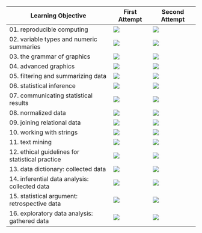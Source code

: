 
| **Learning Objective**                          | **First Attempt** | **Second Attempt** |
| ----------------------------------------------- | ----------------- | ------------------ |
| 01. reproducible computing                      | ![](https://img.shields.io/badge/status-not_attempted-lightgrey.svg) | ![](https://img.shields.io/badge/status-not_attempted-lightgrey.svg)
| 02. variable types and numeric summaries        | ![](https://img.shields.io/badge/status-not_attempted-lightgrey.svg) | ![](https://img.shields.io/badge/status-not_attempted-lightgrey.svg)  |
| 03. the grammar of graphics                     | ![](https://img.shields.io/badge/status-not_attempted-lightgrey.svg) | ![](https://img.shields.io/badge/status-not_attempted-lightgrey.svg)  |
| 04. advanced graphics                           | ![](https://img.shields.io/badge/status-not_attempted-lightgrey.svg) | ![](https://img.shields.io/badge/status-not_attempted-lightgrey.svg)  |
| 05. filtering and summarizing data              | ![](https://img.shields.io/badge/status-not_attempted-lightgrey.svg) | ![](https://img.shields.io/badge/status-not_attempted-lightgrey.svg)  |
| 06. statistical inference                       | ![](https://img.shields.io/badge/status-not_attempted-lightgrey.svg) | ![](https://img.shields.io/badge/status-not_attempted-lightgrey.svg)  |
| 07. communicating statistical results           | ![](https://img.shields.io/badge/status-not_attempted-lightgrey.svg) | ![](https://img.shields.io/badge/status-not_attempted-lightgrey.svg)  |
| 08. normalized data                             | ![](https://img.shields.io/badge/status-not_attempted-lightgrey.svg) | ![](https://img.shields.io/badge/status-not_attempted-lightgrey.svg)  |
| 09. joining relational data                     | ![](https://img.shields.io/badge/status-not_attempted-lightgrey.svg) | ![](https://img.shields.io/badge/status-not_attempted-lightgrey.svg)  |
| 10. working with strings                        | ![](https://img.shields.io/badge/status-not_attempted-lightgrey.svg) | ![](https://img.shields.io/badge/status-not_attempted-lightgrey.svg)  |
| 11. text mining                                 | ![](https://img.shields.io/badge/status-not_attempted-lightgrey.svg) | ![](https://img.shields.io/badge/status-not_attempted-lightgrey.svg)  |
| 12. ethical guidelines for statistical practice | ![](https://img.shields.io/badge/status-not_attempted-lightgrey.svg) | ![](https://img.shields.io/badge/status-not_attempted-lightgrey.svg)  |
| 13. data dictionary: collected data             | ![](https://img.shields.io/badge/status-not_attempted-lightgrey.svg) | ![](https://img.shields.io/badge/status-not_attempted-lightgrey.svg)  |
| 14. inferential data analysis: collected data   | ![](https://img.shields.io/badge/status-not_attempted-lightgrey.svg) | ![](https://img.shields.io/badge/status-not_attempted-lightgrey.svg)  |
| 15. statistical argument: retrospective data    | ![](https://img.shields.io/badge/status-not_attempted-lightgrey.svg) | ![](https://img.shields.io/badge/status-not_attempted-lightgrey.svg)  |
| 16. exploratory data analysis: gathered data    | ![](https://img.shields.io/badge/status-not_attempted-lightgrey.svg) | ![](https://img.shields.io/badge/status-not_attempted-lightgrey.svg)  |


